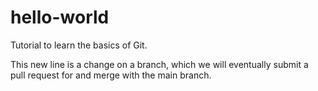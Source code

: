 # hello-world
Tutorial to learn the basics of Git. 

This new line is a change on a branch, which we will 
eventually submit a pull request for and merge with 
the main branch. 
